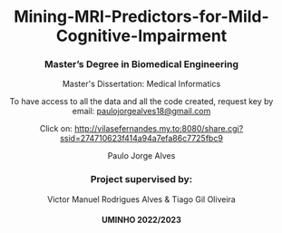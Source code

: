 <center>

# Mining-MRI-Predictors-for-Mild-Cognitive-Impairment

### Master’s Degree in Biomedical Engineering

Master's Dissertation: Medical Informatics

To have access to all the data and all the code created, request key by email: paulojorgealves18@gmail.com

Click on: http://vilasefernandes.my.to:8080/share.cgi?ssid=274710623f414a94a7efa86c7725fbc9

Paulo Jorge Alves 

### Project supervised by: 

Victor Manuel Rodrigues Alves & Tiago Gil Oliveira

#### UMINHO 2022/2023

</center>

